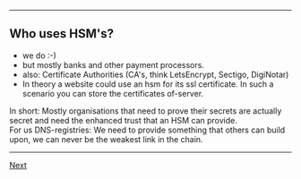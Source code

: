 -----------------------
## Who uses HSM\'s?
-   we do :-)
-   but mostly banks and other payment processors.
-   also: Certificate Authorities (CA\'s, think LetsEncrypt, Sectigo,
    DigiNotar)
-   In theory a website could use an hsm for its ssl certificate. In such a scenario you can store the certificates of-server. 

In short: Mostly organisations that need to prove their secrets are actually secret and need the enhanced trust that an HSM can provide.<br>
For us DNS-registries: We need to provide something that others can build upon, we can never be the weakest link in the chain. 

---------------------
[Next](https://github.com/niek-sidn/hsm_workshop/blob/main/Slide04.md)
